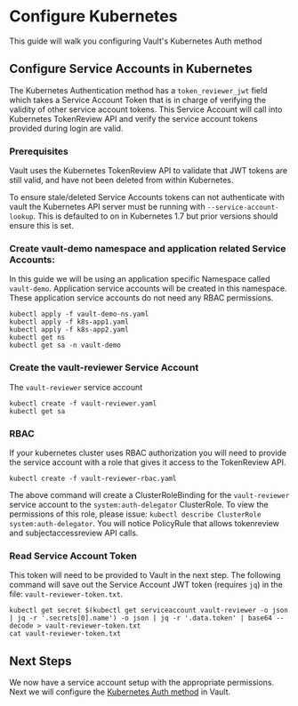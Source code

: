 # Configure Kubernetes

This guide will walk you configuring Vault's Kubernetes Auth method

## Configure Service Accounts in Kubernetes

The Kubernetes Authentication method has a `token_reviewer_jwt` field which 
takes a Service Account Token that is in charge of verifying the validity of 
other service account tokens. This Service Account will call into Kubernetes
TokenReview API and verify the service account tokens provided during login
are valid. 

### Prerequisites

Vault uses the Kubernetes TokenReview API to validate that JWT tokens are still
valid, and have not been deleted from within Kubernetes.

To ensure stale/deleted Service Accounts tokens can not authenticate with vault
the Kubernetes API server must be running with `--service-account-lookup`. This
is defaulted to on in Kubernetes 1.7 but prior versions should ensure this is
set.

### Create vault-demo namespace and application related Service Accounts:
In this guide we will be using an application specific Namespace called `vault-demo`. Application service accounts will be created in this namespace. These application service accounts do not need any RBAC permissions.
```
kubectl apply -f vault-demo-ns.yaml
kubectl apply -f k8s-app1.yaml
kubectl apply -f k8s-app2.yaml
kubectl get ns
kubectl get sa -n vault-demo
```

### Create the vault-reviewer Service Account
The `vault-reviewer` service account 
```
kubectl create -f vault-reviewer.yaml
kubectl get sa
```

### RBAC 
If your kubernetes cluster uses RBAC authorization you will need to provide the
service account with a role that gives it access to the TokenReview API. 
```
kubectl create -f vault-reviewer-rbac.yaml
```
The above command will create a ClusterRoleBinding for the `vault-reviewer` service account to the `system:auth-delegator` ClusterRole. To view the permissions of this role, please issue: `kubectl describe ClusterRole system:auth-delegator`. You will notice PolicyRule that allows tokenreview and subjectaccessreview API calls.

### Read Service Account Token
This token will need to be provided to Vault in the next step. The following command will save out the Service Account JWT token (requires `jq`) in the file: `vault-reviewer-token.txt`.
```
kubectl get secret $(kubectl get serviceaccount vault-reviewer -o json | jq -r '.secrets[0].name') -o json | jq -r '.data.token' | base64 --decode > vault-reviewer-token.txt
cat vault-reviewer-token.txt
```

## Next Steps

We now have a service account setup with the appropriate permissions. Next we
will configure the [Kubernetes Auth method](./2-configure-vault.md) in Vault.
